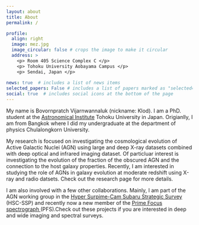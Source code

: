 ```yaml
---
layout: about
title: About
permalink: /

profile:
  align: right
  image: mez.jpg
  image_circular: false # crops the image to make it circular
  address: >
    <p> Room 405 Science Complex C </p>
    <p> Tohoku University Aobayama Campus </p>
    <p> Sendai, Japan </p>
    
news: true  # includes a list of news items
selected_papers: False # includes a list of papers marked as "selected={true}"
social: true  # includes social icons at the bottom of the page
---
```


My name is Bovornpratch Vijarnwannaluk (nickname: Klod). I am a PhD. student at the <a href='https://www.astr.tohoku.ac.jp/en/index.html'> Astronomical Institute</a> Tohoku University in Japan. Origianlly, I am from Bangkok where I did my undergraduate at the department of physics Chulalongkorn University.

My research is focused on investigating the cosmological evolution of Active Galactic Nuclei (AGN) using large and deep X-ray datasets combined with deep optical and infrared imaging dataset. Of particluar interest is investigating the evolution of the fraction of the obscured AGN and the connection to the host galaxy properties. Recently, I am interested in studying the role of AGNs in galaxy evolution at moderate redshift using X-ray and radio datsets. Check out the research page for more details.

I am also involved with a few other collaborations. Mainly, I am part of the AGN working group in the <a href='https://hsc.mtk.nao.ac.jp/ssp/'>Hyper Surpime-Cam Subaru Strategic Survey </a> (HSC-SSP) and recently now a new member of the <a href='https://pfs.ipmu.jp/intro.html'>Prime Focus spectrograph </a>  (PFS).Check out these projects if you are interested in deep and wide imaging and spectral surveys.




